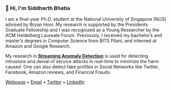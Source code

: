 ### 👋 Hi, I'm Siddharth Bhatia

I am a final-year Ph.D. student at the National University of Singapore (NUS) advised by Bryan Hooi. My research is supported by the Presidents Graduate Fellowship and I was recognized as a Young Researcher by the ACM Heidelberg Laureate Forum. Previously, I received my bachelor’s and master’s degrees in Computer Science from BITS Pilani, and interned at Amazon and Google Research.

My research in **[Streaming Anomaly Detection](https://github.com/Stream-AD/)** is used for detecting intrusions and denial of service attacks in real-time to minimize the harm caused. One can also detect fake profiles in Social Networks like Twitter, Facebook, Amazon reviews, and Financial Frauds.

[Webpage](https://www.comp.nus.edu.sg/~sbhatia/) • [Email](mailto:siddharth@comp.nus.edu.sg) • [Twitter](https://twitter.com/siddharthb_) • [LinkedIn](https://www.linkedin.com/in/siddharthbhatia-nus/)
